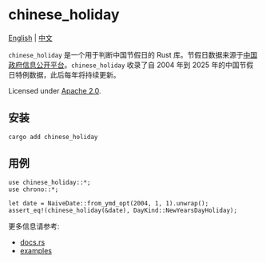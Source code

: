 # chinese_holiday

[English](README.md) | [中文](README_ZH.md)

`chinese_holiday` 是一个用于判断中国节假日的 Rust 库。节假日数据来源于[中国政府信息公开平台](http://www.gov.cn/zhengce/xxgk/index.htm)。`chinese_holiday` 收录了自 2004 年到 2025 年的中国节假日特例数据，此后每年将持续更新。

Licensed under [Apache 2.0](LICENSE).

## 安装

```
cargo add chinese_holiday
```

## 用例

```
use chinese_holiday::*;
use chrono::*;

let date = NaiveDate::from_ymd_opt(2004, 1, 1).unwrap();
assert_eq!(chinese_holiday(&date), DayKind::NewYearsDayHoliday);
```

更多信息请参考:
- [docs.rs](https://docs.rs/chinese_holiday/)
- [examples](examples/)
